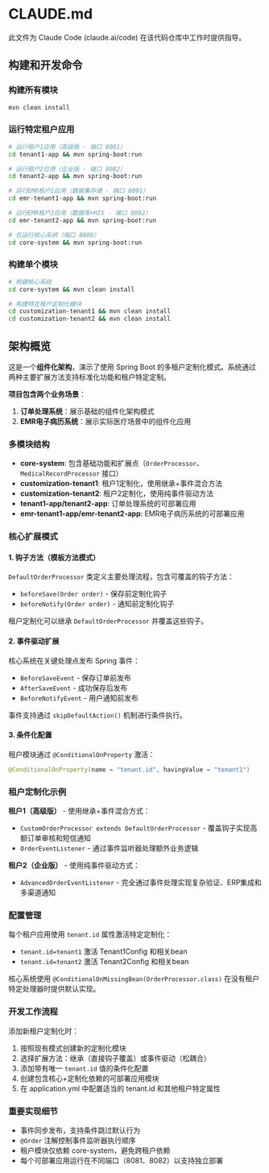 # CLAUDE.md

此文件为 Claude Code (claude.ai/code) 在该代码仓库中工作时提供指导。

## 构建和开发命令

### 构建所有模块
```bash
mvn clean install
```

### 运行特定租户应用
```bash
# 运行租户1应用（高级版 - 端口 8081）
cd tenant1-app && mvn spring-boot:run

# 运行租户2应用（企业版 - 端口 8082）
cd tenant2-app && mvn spring-boot:run

# 运行EMR租户1应用（数据集存储 - 端口 8091）
cd emr-tenant1-app && mvn spring-boot:run

# 运行EMR租户2应用（数据库+HIS - 端口 8092）
cd emr-tenant2-app && mvn spring-boot:run

# 仅运行核心系统（端口 8080）
cd core-system && mvn spring-boot:run
```

### 构建单个模块
```bash
# 构建核心系统
cd core-system && mvn clean install

# 构建特定租户定制化模块
cd customization-tenant1 && mvn clean install
cd customization-tenant2 && mvn clean install
```

## 架构概览

这是一个**组件化架构**，演示了使用 Spring Boot 的多租户定制化模式。系统通过两种主要扩展方法支持标准化功能和租户特定定制。

**项目包含两个业务场景**：
1. **订单处理系统**：展示基础的组件化架构模式
2. **EMR电子病历系统**：展示实际医疗场景中的组件化应用

### 多模块结构

- **core-system**: 包含基础功能和扩展点（`OrderProcessor`、`MedicalRecordProcessor` 接口）
- **customization-tenant1**: 租户1定制化，使用继承+事件混合方法
- **customization-tenant2**: 租户2定制化，使用纯事件驱动方法
- **tenant1-app/tenant2-app**: 订单处理系统的可部署应用
- **emr-tenant1-app/emr-tenant2-app**: EMR电子病历系统的可部署应用

### 核心扩展模式

#### 1. 钩子方法（模板方法模式）
`DefaultOrderProcessor` 类定义主要处理流程，包含可覆盖的钩子方法：
- `beforeSave(Order order)` - 保存前定制化钩子
- `beforeNotify(Order order)` - 通知前定制化钩子

租户定制化可以继承 `DefaultOrderProcessor` 并覆盖这些钩子。

#### 2. 事件驱动扩展
核心系统在关键处理点发布 Spring 事件：
- `BeforeSaveEvent` - 保存订单前发布
- `AfterSaveEvent` - 成功保存后发布
- `BeforeNotifyEvent` - 用户通知前发布

事件支持通过 `skipDefaultAction()` 机制进行条件执行。

#### 3. 条件化配置
租户模块通过 `@ConditionalOnProperty` 激活：
```java
@ConditionalOnProperty(name = "tenant.id", havingValue = "tenant1")
```

### 租户定制化示例

**租户1（高级版）** - 使用继承+事件混合方式：
- `CustomOrderProcessor extends DefaultOrderProcessor` - 覆盖钩子实现高额订单审核和短信通知
- `OrderEventListener` - 通过事件监听器处理额外业务逻辑

**租户2（企业版）** - 使用纯事件驱动方式：
- `AdvancedOrderEventListener` - 完全通过事件处理实现复杂验证、ERP集成和多渠道通知

### 配置管理

每个租户应用使用 `tenant.id` 属性激活特定定制化：
- `tenant.id=tenant1` 激活 Tenant1Config 和相关bean
- `tenant.id=tenant2` 激活 Tenant2Config 和相关bean

核心系统使用 `@ConditionalOnMissingBean(OrderProcessor.class)` 在没有租户特定处理器时提供默认实现。

### 开发工作流程

添加新租户定制化时：
1. 按照现有模式创建新的定制化模块
2. 选择扩展方法：继承（直接钩子覆盖）或事件驱动（松耦合）
3. 添加带有唯一 `tenant.id` 值的条件化配置
4. 创建包含核心+定制化依赖的可部署应用模块
5. 在 application.yml 中配置适当的 tenant.id 和其他租户特定属性

### 重要实现细节

- 事件同步发布，支持条件跳过默认行为
- `@Order` 注解控制事件监听器执行顺序
- 租户模块仅依赖 core-system，避免跨租户依赖
- 每个可部署应用运行在不同端口（8081、8082）以支持独立部署